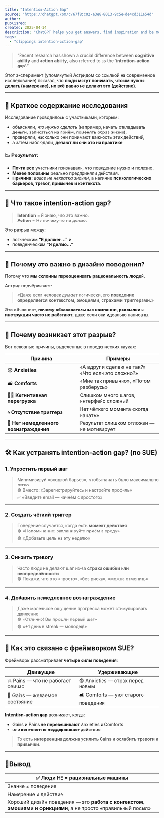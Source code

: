 ```yaml
---
title: "Intention-Action Gap"
source: "https://chatgpt.com/c/67f8cc02-a3e8-8013-9c5e-de4cd311a54d"
author:
published:
created: 2025-04-14
description: "ChatGPT helps you get answers, find inspiration and be more productive. It is free to use and easy to try. Just ask and ChatGPT can help with writing, learning, brainstorming and more."
tags:
  - "clippings intention-action-gap"
---
```

> “Recent research has shown a crucial difference between **cognitive ability** and **action ability**, also referred to as the ‘**intention-action gap**’.”

Этот эксперимент (упомянутый Астридом со ссылкой на современное исследование) показал, что **люди могут понимать, что им нужно делать (намерение), но всё равно не делают это (действие)**.

---

## 🔬 Краткое содержание исследования

Исследование проводилось с участниками, которым:

- объясняли, *что нужно сделать* (например, начать откладывать деньги, записаться на приём, поменять образ жизни),
- проверяли, насколько они понимают важность этих действий,
- а затем наблюдали, **делают ли они это на практике**.

### 📉 Результат:

- **Почти все** участники признавали, что поведение нужно и полезно.
- **Менее половины** реально предприняли действия.
- **Причина:** *вовсе не нехватка знаний*, а наличие **психологических барьеров, тревог, привычек и контекста**.

---

## 🎯 Что такое **intention-action gap**?

> **Intention** = Я знаю, что это важно.  
> **Action** = Но почему-то не делаю.

Это разрыв между:

- логическим **"Я должен..."** и
- поведенческим **"Я делаю..."**

---

## 🤯 Почему это важно в дизайне поведения?

Потому что **мы склонны переоценивать рациональность людей.**

Астрид подчёркивает:

> «Даже если человек *думает* логически, его **поведение определяется контекстом, эмоциями, страхами, триггерами.**»

Это объясняет, **почему образовательные кампании, рассылки и инструкции часто не работают**, даже если они идеально написаны.

---

## 🧠 Почему возникает этот разрыв?

Вот основные причины, выделенные в поведенческих науках:

| Причина | Примеры |
| --- | --- |
| 😨 **Anxieties** | «А вдруг я сделаю не так?» «Что если это сложно?» |
| 🛋 **Comforts** | «Мне так привычно», «Потом разберусь» |
| 😵‍💫 **Когнитивная перегрузка** | Слишком много шагов, интерфейс сложный |
| 🌀 **Отсутствие триггера** | Нет чёткого момента «когда начать» |
| 🔁 **Нет немедленного вознаграждения** | Результат слишком отложен — не мотивирует |

---

## 🛠 Как устранять intention-action gap? (по SUE)

### 1\. **Упростить первый шаг**

> Минимизируй «входной барьер», чтобы начать было максимально легко  
> 🟢 Вместо: «Зарегистрируйтесь и настройте профиль»  
> ✅ «Введите email — начнём с простого»

---

### 2\. **Создать чёткий триггер**

> Поведение случается, когда есть **момент действия**  
> 🟢 «Напоминание: запланируйте приём в среду»  
> 🟢 «Добавьте цель на эту неделю»

---

### 3\. **Снизить тревогу**

> Часто люди не делают шаг из-за **страха ошибки или неопределённости**  
> 🟢 Покажи, что это «просто», «без риска», «можно отменить»

---

### 4\. **Добавить немедленное вознаграждение**

> Даже маленькое ощущение прогресса может стимулировать движение  
> 🟢 «Отлично! Вы прошли первый шаг»  
> 🟢 «+1 день в streak — молодец!»

---

## 📘 Как это связано с фреймворком SUE?

Фреймворк рассматривает **четыре силы поведения**:

| Движущие | Удерживающие |
| --- | --- |
| 💥 Pains — что не работает сейчас | 😨 Anxieties — страх перед новым |
| 🌈 Gains — желаемое состояние | 🛋 Comforts — уют старого поведения |

**Intention-action gap** возникает, когда:

- Gains и Pains **не перевешивают** Anxieties и Comforts
- или **контекст не поддерживает** действие

> То есть **интервенция должна усилить Gains и ослабить тревоги и привычки**.

---

## 📍Вывод

| ✅ Люди НЕ = рациональные машины |
| --- |
| Знание ≠ поведение |
| Намерение ≠ действие |
| Хороший дизайн поведения — это **работа с контекстом, эмоциями и фрикциями**, а не просто «правильный посыл» |